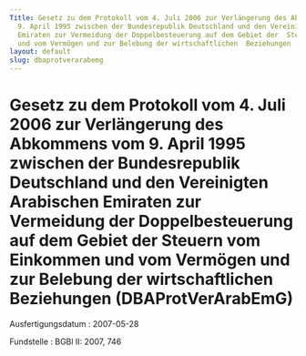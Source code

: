 ```yaml
---
Title: Gesetz zu dem Protokoll vom 4. Juli 2006 zur Verlängerung des Abkommens  vom
  9. April 1995 zwischen der Bundesrepublik Deutschland und den Vereinigten  Arabischen
  Emiraten zur Vermeidung der Doppelbesteuerung auf dem Gebiet der  Steuern vom Einkommen
  und vom Vermögen und zur Belebung der wirtschaftlichen  Beziehungen
layout: default
slug: dbaprotverarabemg
---
```


# Gesetz zu dem Protokoll vom 4. Juli 2006 zur Verlängerung des Abkommens  vom 9. April 1995 zwischen der Bundesrepublik Deutschland und den Vereinigten  Arabischen Emiraten zur Vermeidung der Doppelbesteuerung auf dem Gebiet der  Steuern vom Einkommen und vom Vermögen und zur Belebung der wirtschaftlichen  Beziehungen (DBAProtVerArabEmG)

Ausfertigungsdatum
:   2007-05-28

Fundstelle
:   BGBl II: 2007, 746

